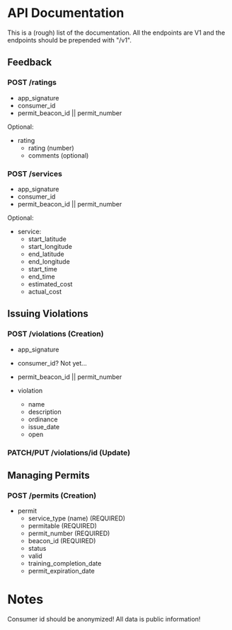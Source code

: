 # API Documentation
This is a (rough) list of the documentation. All the endpoints are V1 and the endpoints should be prepended with "/v1".

## Feedback
### POST /ratings
+ app\_signature
+ consumer\_id
+ permit\_beacon\_id || permit\_number

Optional:
+ rating
    + rating (number)
    + comments (optional)

### POST /services
+ app\_signature
+ consumer\_id
+ permit\_beacon\_id || permit\_number

Optional:
+ service:
    + start\_latitude
    + start\_longitude
    + end\_latitude
    + end\_longitude
    + start\_time
    + end\_time
    + estimated\_cost
    + actual\_cost

## Issuing Violations
### POST /violations (Creation)
+ app\_signature
+ consumer\_id? Not yet...
+ permit\_beacon\_id || permit\_number

+ violation
    + name
    + description
    + ordinance
    + issue\_date
    + open

### PATCH/PUT /violations/id (Update)

## Managing Permits
### POST /permits (Creation)
+ permit
    + service\_type (name) (REQUIRED)
    + permitable (REQUIRED)
    + permit\_number (REQUIRED)
    + beacon\_id (REQUIRED)
    + status
    + valid
    + training\_completion\_date
    + permit\_expiration\_date

# Notes
Consumer id should be anonymized! All data is public information!
